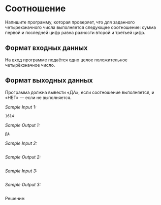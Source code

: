 # Соотношение

Напишите программу, которая проверяет, что для заданного четырехзначного числа выполняется следующее соотношение: сумма первой и последней цифр равна разности второй и третьей цифр.

## Формат входных данных
На вход программе подаётся одно целое положительное четырёхзначное число.

## Формат выходных данных
Программа должна вывести «ДА», если соотношение выполняется, и «НЕТ» — если не выполняется.

*Sample Input 1:*
```
1614
```

*Sample Output 1:*
```
ДА
```

*Sample Input 2:*
```

```

*Sample Output 2:*
```

```

*Sample Input 3:*
```

```

*Sample Output 3:*
```

```

Решение:
```python

```
